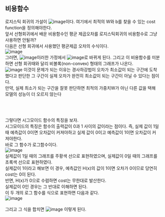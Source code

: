<h2>비용함수</h2>
로지스틱 회귀의 가설이 <img alt="image" src="https://user-images.githubusercontent.com/68543486/133557539-a0b4bc08-6ace-4fd6-a90e-f1d6ad10b570.png">이다.
여기에서 최적의 W와 b를 찾을 수 있는 cost function을 정의해야한다.<br>
앞서 선형회귀에서 배운 비용함수인 평균 제곱오차를 로지스틱회귀의 비용함수로 그냥 사용하면 안될까?<br>
다음은 선형 회귀에서 사용했던 평균제곱 오차의 수식이다.<br>
<img alt="image" src="https://user-images.githubusercontent.com/68543486/133557868-a946841b-2752-408a-8caf-38a0ed5a872f.png"><br>
그러면, <img alt="image" src="https://user-images.githubusercontent.com/68543486/133558073-1f9aedd0-7863-4a34-92ba-b5e669383f39.png">이러한 가정에서
<img alt="image" src="https://user-images.githubusercontent.com/68543486/133558160-9f6267e2-89fd-4ed8-a069-fc10ee4ed2d4.png">로 바뀌게 된다. 그리고 이 비용함수를 미분하면
선형 회귀때와 달리 비볼록(non-convex) 형태의 그래프가 나온다.<br>
<img alt="image" src="https://user-images.githubusercontent.com/68543486/133558317-3e251159-45f1-47be-bdf1-6013422ba1b1.png">
이것이 문제가 되는 이유는 경사하강법이 오차가 최소값이 되는 구간에 도착했다고 판단한 그 구간이 실제 오차가 완전히 최소값이 되는 구간이 아닐 수 있다는 점이다.<br>
만약, 실제 최소가 되는 구간을 잘못 판단하면 최적의 가중치W가 아닌 다른 값을 택해 모델의 성능이 더 오르지 않는다<br>
<br><br><br>

그렇다면 시그모이드 함수의 특징을 보자.<br>
시그모이드의 특징은 함수의 출력값이 0과 1 사이의 값이라는 점이다. 즉, 실제 값이 1일 때 예측값이 0이면 오차값이 커져야하고 실제 값이 0이고 예측값이 1이면 오차값이 커져야한다.<br>
바로 그 함수가 로그함수이다.<br>
<img alt="image" src="https://user-images.githubusercontent.com/68543486/133559349-ff89f048-57ff-4561-8585-fbb0d1666dca.png">
<br>
실제값이 1일 때의 그래프를 주황색 선으로 표현하였으며, 실제값이 0일 때의 그래프를 초록색 선으로 표현하였다.<br>
실제값이 1이라고 해보면 이 경우, 예측값인 H(x)의 값이 1이면 오차가 0이므로 당연히 cost는 0이 된다.<br>
반면, H(x)가 0으로 수렴하면 cost는 무한대로 발산한다.<br>
실제값이 0인 경우는 그 반대로 이해하면 된다.<br>
이 두 개의 로그 함수를 식으로 표현하면 다음과 같다.<br>
<img alt="image" src="https://user-images.githubusercontent.com/68543486/133559701-aedc37b5-b014-4d84-b735-69062cf0d099.png"><br>
<br>
그리고 그 식을 합치면
<img alt="image" src="https://user-images.githubusercontent.com/68543486/133562681-ceda88b2-7f87-4921-bae7-57295d0f847a.png">
이렇게 된다.
